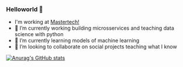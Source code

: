 ### Helloworld 👋

-    I'm working at [Mastertech!](https://mastertech.com.br)
- 🔭 I’m currently working building microsservices and teaching data science with python
- 🌱 I’m currently learning models of machine learning  
- 👯 I’m looking to collaborate on social projects teaching what I know

[![Anurag's GitHub stats](https://github-readme-stats.vercel.app/api?username=g-roger&count_private=true)](https://github.com/anuraghazra/github-readme-stats)
